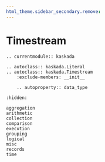 ```yaml
---
html_theme.sidebar_secondary.remove:
---
```


# Timestream

```{eval-rst}
.. currentmodule:: kaskada

.. autoclass:: kaskada.Literal
.. autoclass:: kaskada.Timestream
    :exclude-members: __init__

    .. autoproperty:: data_type
```

```{toctree}
:hidden:

aggregation
arithmetic
collection
comparison
execution
grouping
logical
misc
records
time
```